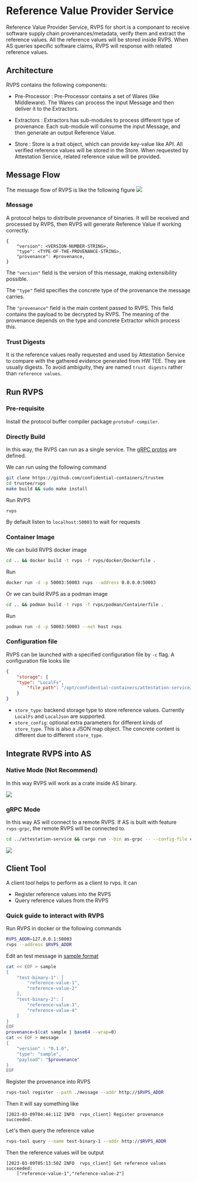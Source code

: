 # Reference Value Provider Service

Reference Value Provider Service, RVPS for short is a componant to receive software supply chain provenances/metadata, verify them and extract the reference values.
All the reference values will be stored inside RVPS. When AS queries specific software claims, RVPS will response with related reference values.

## Architecture

RVPS contains the following components:

- Pre-Processor : Pre-Processor contains a set of Wares (like Middleware). The Wares can process the input Message and then deliver it to the Extractors.

- Extractors : Extractors has sub-modules to process different type of provenance. Each sub-module will consume the input Message, and then generate an output Reference Value.

- Store : Store is a trait object, which can provide key-value like API. All verified reference values will be stored in the Store. When requested by Attestation Service, related reference value will be provided.

## Message Flow

The message flow of RVPS is like the following figure
![](./diagrams/rvps.svg)

### Message

A protocol helps to distribute provenance of binaries. It will be received and processed
by RVPS, then RVPS will generate Reference Value if working correctly. 

```
{
    "version": <VERSION-NUMBER-STRING>,
    "type": <TYPE-OF-THE-PROVENANCE-STRING>,
    "provenance": #provenance,
}
```

The `"version"` field is the version of this message, making extensibility possible.

The `"type"` field specifies the concrete type of the provenance the message carries.

The `"provenance"` field is the main content passed to RVPS. This field contains the payload to be decrypted by RVPS. 
The meaning of the provenance depends on the type and concrete Extractor which process this.

### Trust Digests

It is the reference values really requested and used by Attestation Service to compare with the gathered evidence generated from HW TEE. They are usually digests. To avoid ambiguity, they are named `trust digests` rather than `reference values`.

## Run RVPS

### Pre-requisite

Install the protocol buffer compiler package `protobuf-compiler`.

### Directly Build

In this way, the RVPS can run as a single service. The [gRPC protos](../protos/reference.proto) are defined.

We can run using the following command

```bash
git clone https://github.com/confidential-containers/trustee
cd trustee/rvps
make build && sudo make install
```

Run RVPS
```shell
rvps
```

By default listen to `localhost:50003` to wait for requests

### Container Image

We can build RVPS docker image

```bash
cd .. && docker build -t rvps -f rvps/docker/Dockerfile .
```

Run
```bash
docker run -d -p 50003:50003 rvps --address 0.0.0.0:50003
```

Or we can build RVPS as a podman image

```bash
cd .. && podman build -t rvps -f rvps/podman/Containerfile .
```

Run
```bash
podman run -d -p 50003:50003 --net host rvps
```

### Configuration file

RVPS can be launched with a specified configuration file by `-c` flag. A configuration file looks lile
```json
{
    "storage": {
	"type": "LocalFs",
        "file_path": "/opt/confidential-containers/attestation-service/reference_values"
    }
}
```
- `store_type`: backend storage type to store reference values. Currently `LocalFs` and `LocalJson` are supported.
- `store_config`: optional extra parameters for different kinds of `store_type`. This is also a JSON map object. The concrete content is different due to different `store_type`.

## Integrate RVPS into AS

### Native Mode (Not Recommend)

In this way RVPS will work as a crate inside AS binary.

![](./diagrams/rvps-native.svg)

### gRPC Mode

In this way AS will connect to a remote RVPS. If AS is built with feature `rvps-grpc`, the remote RVPS
will be connected to.

```bash
cd ../attestation-service && cargo run --bin as-grpc -- --config-file config.json
```

![](./diagrams/rvps-grpc.svg)

## Client Tool

A client tool helps to perform as a client to rvps. It can
- Register reference values into the RVPS
- Query reference values from the RVPS

### Quick guide to interact with RVPS

Run RVPS in docker or the following commands
```bash
RVPS_ADDR=127.0.0.1:50003
rvps --address $RVPS_ADDR
```

Edit an test message in [sample format](./src/extractors/extractor_modules/sample/README.md)
```bash
cat << EOF > sample
{
    "test-binary-1": [
        "reference-value-1",
        "reference-value-2"
    ],
    "test-binary-2": [
        "reference-value-3",
        "reference-value-4"
    ]
}
EOF
provenance=$(cat sample | base64 --wrap=0)
cat << EOF > message
{
    "version" : "0.1.0",
    "type": "sample",
    "payload": "$provenance"
}
EOF
```

Register the provenance into RVPS
```bash
rvps-tool register --path ./message --addr http://$RVPS_ADDR
```

Then it will say something like
```
[2023-03-09T04:44:11Z INFO  rvps_client] Register provenance succeeded.
```

Let's then query the reference value
```bash
rvps-tool query --name test-binary-1 --addr http://$RVPS_ADDR
```

Then the reference values will be output
```
[2023-03-09T05:13:50Z INFO  rvps_client] Get reference values succeeded:
    ["reference-value-1","reference-value-2"]
```
